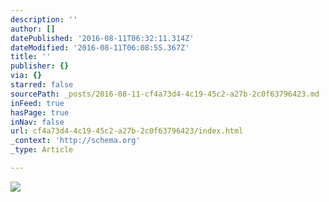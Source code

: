 ```yaml
---
description: ''
author: []
datePublished: '2016-08-11T06:32:11.314Z'
dateModified: '2016-08-11T06:08:55.367Z'
title: ''
publisher: {}
via: {}
starred: false
sourcePath: _posts/2016-08-11-cf4a73d4-4c19-45c2-a27b-2c0f63796423.md
inFeed: true
hasPage: true
inNav: false
url: cf4a73d4-4c19-45c2-a27b-2c0f63796423/index.html
_context: 'http://schema.org'
_type: Article

---
```

![](https://the-grid-user-content.s3-us-west-2.amazonaws.com/c04baf4e-ee7c-4997-a6cc-582f78a13ec9.jpg)
